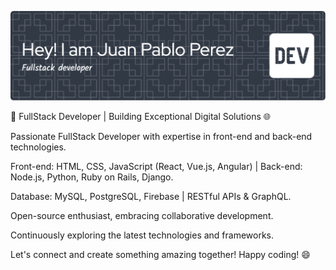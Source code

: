 ![Header](./github-header-image.png)

🚀 FullStack Developer | Building Exceptional Digital Solutions 🌐

Passionate FullStack Developer with expertise in front-end and back-end technologies.

Front-end: HTML, CSS, JavaScript (React, Vue.js, Angular) | Back-end: Node.js, Python, Ruby on Rails, Django.

Database: MySQL, PostgreSQL, Firebase | RESTful APIs & GraphQL.

Open-source enthusiast, embracing collaborative development.

Continuously exploring the latest technologies and frameworks.

Let's connect and create something amazing together! Happy coding! 😄
